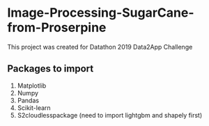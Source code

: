 # Image-Processing-SugarCane-from-Proserpine
This project was created for Datathon 2019 Data2App Challenge

## Packages to import
1. Matplotlib
2. Numpy
3. Pandas
4. Scikit-learn
5. S2cloudlesspackage (need to import lightgbm and shapely first)

